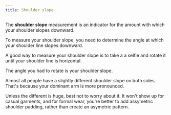 ```yaml
---
title: Shoulder slope
---
```


The **shoulder slope** measurement is an indicator for the amount with which your shoulder slopes downward.

To measure your shoulder slope, you need to determine the angle at which your shoulder line slopes downward.

A good way to measure your shoulder slope is to take a a selfie and rotate it until your shoulder line is horizontal.

The angle you had to rotate is your shoulder slope.

<Note>

Almost all people have a slightly different shoulder slope on both sides.
That's because your dominant arm is more pronounced.

Unless the different is huge, best not to worry about it.
It won't show up for casual garments, and for formal wear, you're better to add
assymetric shoulder padding, rather than create an asymetric pattern.

</Note>

